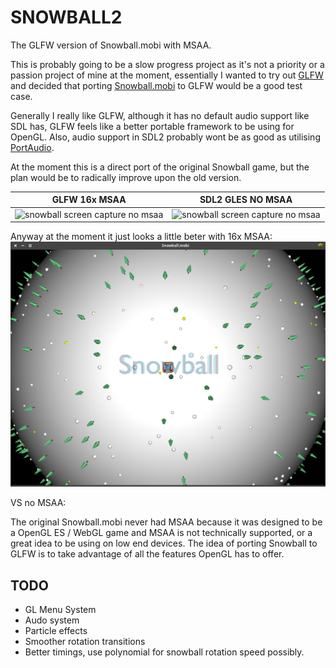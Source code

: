 # SNOWBALL2
The GLFW version of Snowball.mobi with MSAA.

This is probably going to be a slow progress project as it's not a priority or a passion project of mine at the moment, essentially I wanted to try out [GLFW](https://www.glfw.org/) and decided that porting [Snowball.mobi](https://github.com/mrbid/Snowball.mobi) to GLFW would be a good test case.

Generally I really like GLFW, although it has no default audio support like SDL has, GLFW feels like a better portable framework to be using for OpenGL. Also, audio support in SDL2 probably wont be as good as utilising [PortAudio](http://www.portaudio.com/).

At the moment this is a direct port of the original Snowball game, but the plan would be to radically improve upon the old version.

GLFW 16x MSAA | SDL2 GLES NO MSAA
:-------------------------:|:-------------------------:
![snowball screen capture no msaa](https://dashboard.snapcraft.io/site_media/appmedia/2021/09/Screenshot_2021-09-26_11-15-10.png) | ![snowball screen capture no msaa](https://dashboard.snapcraft.io/site_media/appmedia/2021/09/Screenshot_2021-09-26_11-15-10.png)

Anyway at the moment it just looks a little beter with 16x MSAA:
![snowball2 screen capture 16x msaa](screenshot.png)

VS no MSAA:


The original Snowball.mobi never had MSAA because it was designed to be a OpenGL ES / WebGL game and MSAA is not technically supported, or a great idea to be using on low end devices. The idea of porting Snowball to GLFW is to take advantage of all the features OpenGL has to offer.

## TODO
- GL Menu System
- Audo system
- Particle effects
- Smoother rotation transitions
- Better timings, use polynomial for snowball rotation speed possibly.
